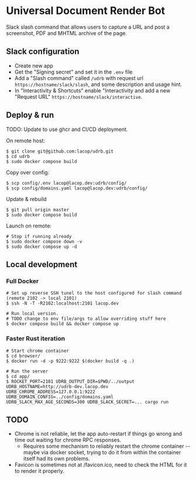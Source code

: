 # Universal Document Render Bot

Slack slash command that allows users to capture a URL and post a screenshot, PDF and MHTML archive of the page.

## Slack configuration

* Create new app
* Get the "Signing secret" and set it in the `.env` file
* Add a "Slash command" called `/udrb` with request url `https://hostname/slack/slash`, and some description and usage hint.
* In "Interactivity & Shortcuts" enable "Interactivity and add a new "Request URL" `https://hostname/slack/interactive`.

## Deploy & run

TODO: Update to use ghcr and CI/CD deployment.

On remote host:

```shell
$ git clone git@github.com:lacop/udrb.git
$ cd udrb
$ sudo docker compose build
```

Copy over config:

```shell
$ scp config/.env lacop@lacop.dev:udrb/config/
$ scp config/domains.yaml lacop@lacop.dev:udrb/config/
```

Update & rebuild

```shell
$ git pull origin master
$ sudo docker compose build
```

Launch on remote:

```shell
# Stop if running already
$ sudo docker compose down -v
$ sudo docker compose up -d
```

## Local development

### Full Docker

```shell
# Set up reverse SSH tunel to the host configured for slash command (remote 2102 -> local 2101)
$ ssh -N -T -R2102:localhost:2101 lacop.dev

# Run local version.
# TODO change to env file/args to allow overriding stuff here
$ docker compose build && docker compose up
```

### Faster Rust iteration

```shell
# Start chrome container
$ cd browser/
$ docker run -d -p 9222:9222 $(docker build -q .)

# Run the server
$ cd app/
$ ROCKET_PORT=2101 UDRB_OUTPUT_DIR=$PWD/../output UDRB_HOSTNAME=http://udrb-dev.lacop.dev UDRB_CHROME_ADDRESS=127.0.0.1:9222 UDRB_DOMAIN_CONFIG=../config/domains.yaml UDRB_SLACK_MAX_AGE_SECONDS=300 UDRB_SLACK_SECRET=... cargo run
```

## TODO

* Chrome is not reliable, let the app auto-restart if things go wrong and time out waiting for chrome RPC responses.
  * Requires some mechanism to reliably restart the chrome container -- maybe via docker socket, trying to do it from within the container itself had its own problems.
* Favicon is sometimes not at /favicon.ico, need to check the HTML for it to render it properly.
